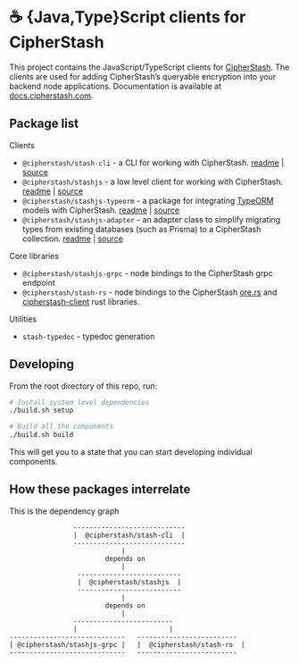 # ☕ {Java,Type}Script clients for CipherStash

This project contains the JavaScript/TypeScript clients for [CipherStash](https://cipherstash.com). The clients are used for adding CipherStash’s queryable encryption into your backend node applications. Documentation is available at [docs.cipherstash.com](https://docs.cipherstash.com).

## Package list

Clients

- `@cipherstash/stash-cli` - a CLI for working with CipherStash. [readme](./packages/stash-cli/README.md) | [source](./packages/stash-cli)
- `@cipherstash/stashjs` - a low level client for working with CipherStash. [readme](./packages/stashjs/README.md) | [source](./packages/stashjs)
- `@cipherstash/stashjs-typeorm` - a package for integrating [TypeORM](https://typeorm.io/) models with CipherStash. [readme](./packages/stashjs-typeorm/README.md) | [source](./packages/stashjs-typeorm)
- `@cipherstash/stashjs-adapter` - an adapter class to simplify migrating types from existing databases (such as Prisma) to a CipherStash collection. [readme](./packages/stashjs-adapter/README.md) | [source](./packages/stashjs-adapter)

Core libraries

- `@cipherstash/stashjs-grpc` - node bindings to the CipherStash grpc endpoint
- `@cipherstash/stash-rs` - node bindings to the CipherStash [ore.rs](https://github.com/cipherstash/ore.rs) and [cipherstash-client](https://github.com/cipherstash/cipherstash-rs) rust libraries.

Utilities

- `stash-typedoc` - typedoc generation

## Developing

From the root directory of this repo, run:

```bash
# Install system level dependencies
./build.sh setup

# Build all the components
./build.sh build
```

This will get you to a state that you can start developing individual components.

## How these packages interrelate

This is the dependency graph

```
                ----------------------------
                |  @cipherstash/stash-cli  |
                ----------------------------
                            |
                        depends on
                            |
                 --------------------------
                 |  @cipherstash/stashjs  |
                 --------------------------
                            |
                        depends on
                            |
                -------------------------
                |                       |
-----------------------------   -------------------------
| @cipherstash/stashjs-grpc |   |  @cipherstash/stash-rs  |
-----------------------------   -------------------------
```
